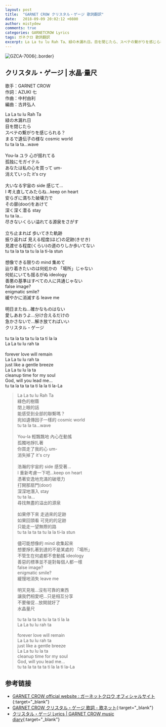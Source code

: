 ```yaml
---
layout: post
title:  "GARNET CROW クリスタル・ゲージ 歌詞翻訳"
date:   2018-09-09 20:02:12 +0800
author: mistydew
comments: true
categories: GARNETCROW Lyrics
tags: ガネクロ 歌詞翻訳
excerpt: La La tu lu Rah Ta、緑の木漏れ日。目を閉じたら、スベテの繋がりを感じられる？まるで遺伝子の様な cosmic world、tu ta la ta...wave。
---
```

![GZCA-7006](/gc/assets/images/discography/single/GZCA-7006.jpg){:.border}

## クリスタル・ゲージ | 水晶·量尺

歌手：GARNET CROW<br>
作詞：AZUKI 七<br>
作曲：中村由利<br>
編曲：古井弘人

<div class="lyric-original">
<p>
La La tu lu Rah Ta<br>
緑の木漏れ日<br>
目を閉じたら<br>
スベテの繋がりを感じられる？<br>
まるで遺伝子の様な cosmic world<br>
tu ta la ta...wave<br>
<br>
You-la ユラ 心が揺れてる<br>
孤独にモガイテル<br>
あなたは私の心を買って um-<br>
消えていった it's cry<br>
<br>
大いなる宇宙の side 感じて…<br>
I 考え直してみたらね…keep on heart<br>
安らぎに満ちた破壊力で<br>
その扉(door)をあけて<br>
深く深く潜る stay<br>
tu ta la...<br>
尽きないくらい溢れてる源泉をさがす<br>
<br>
立ち止まれば 歩いてきた軌跡<br>
振り返れば 見える程度(ほど)の足跡(きせき)<br>
見渡せる程度(くらい)の道のりしか歩いてない<br>
tu ta la ta ta tu la la ti-la stun<br>
<br>
想像できる限りの mind 集めて<br>
辿り着きたいのは何処かの 「場所」じゃない<br>
何処にいても揺るがぬ ideology<br>
善悪の基準はすべての人に共通じゃない<br>
false image?<br>
enigmatic smile?<br>
緩やかに消滅する leave me<br>
<br>
明日またね…確かなものはない<br>
愛しあおうよ…分け合えるだけの<br>
急かさないで…解き放てればいい<br>
クリスタル・ゲージ<br>
<br>
tu ta la ta ta tu la ta ti la la<br>
La La tu lu rah ta<br>
<br>
forever love will remain<br>
La La tu lu rah ta<br>
just like a gentle breeze<br>
La La tu lu la ta<br>
cleanup time for my soul<br>
God, will you lead me...<br>
tu ta la ta ta ta ti la la ti la-La
</p>
</div>

<div class="lyric-translation">
<blockquote>
La La tu lu Rah Ta<br>
綠色的樹蔭<br>
閉上眼的話<br>
能感受到全部的聯繫嗎？<br>
宛如遺傳因子一樣的 cosmic world<br>
tu ta la ta...wave<br>
<br>
You-la 輕飄飄地 內心在動搖<br>
孤獨地掙扎著<br>
你買走了我的心 um-<br>
消失掉了 it's cry<br>
<br>
浩瀚的宇宙的 side 感受著...<br>
I 重新考慮一下吧...keep on heart<br>
憑著安逸地充滿的破壞力<br>
打開那扇門(door)<br>
深深地潛入 stay<br>
tu ta la...<br>
尋找無盡的溢出的源泉<br>
<br>
如果停下來 走過來的足跡<br>
如果回頭看 可見的的足跡<br>
只能走一望無際的路<br>
tu ta la ta ta tu la la ti-la stun<br>
<br>
儘可能想像的 mind 收集起來<br>
想要掙扎著到達的不是某處的 「場所」<br>
不管生在何處都不會動搖 ideology<br>
善惡的標準並不是對每個人都一樣<br>
false image?<br>
enigmatic smile?<br>
緩慢地消失 leave me<br>
<br>
明天見哦...沒有可靠的東西<br>
讓我們相愛吧...只是相互分享<br>
不要催促...放開就好了<br>
水晶量尺<br>
<br>
tu ta la ta ta tu la ta ti la la<br>
La La tu lu rah ta<br>
<br>
forever love will remain<br>
La La tu lu rah ta<br>
just like a gentle breeze<br>
La La tu lu la ta<br>
cleanup time for my soul<br>
God, will you lead me...<br>
tu ta la ta ta ta ti la la ti la-La
</blockquote>
</div>

## 参考链接

* [GARNET CROW official website : ガーネットクロウ オフィシャルサイト](http://www.garnetcrow.com){:target="_blank"}
* [GARNET CROW クリスタル・ゲージ 歌詞 - 歌ネット](https://www.uta-net.com/song/16488){:target="_blank"}
* [クリスタル・ゲージ Lyrics \| GARNET CROW music diary](https://mistydew.github.io/gc/lyrics/original/クリスタル・ゲージ.html){:target="_blank"}
